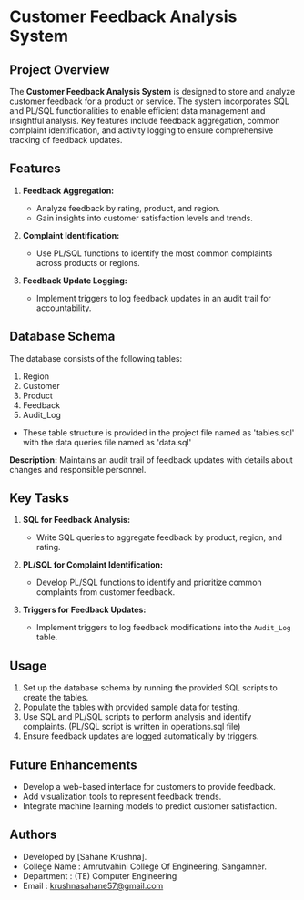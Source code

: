 # Customer Feedback Analysis System

## Project Overview
The **Customer Feedback Analysis System** is designed to store and analyze customer feedback for a product or service. The system incorporates SQL and PL/SQL functionalities to enable efficient data management and insightful analysis. Key features include feedback aggregation, common complaint identification, and activity logging to ensure comprehensive tracking of feedback updates.

## Features
1. **Feedback Aggregation:**
   - Analyze feedback by rating, product, and region.
   - Gain insights into customer satisfaction levels and trends.

2. **Complaint Identification:**
   - Use PL/SQL functions to identify the most common complaints across products or regions.

3. **Feedback Update Logging:**
   - Implement triggers to log feedback updates in an audit trail for accountability.

## Database Schema
The database consists of the following tables:
1. Region
2. Customer
3. Product
4. Feedback
5. Audit_Log
- These table structure is provided in the project file named as 'tables.sql' with the data queries file named as 'data.sql'

**Description:** Maintains an audit trail of feedback updates with details about changes and responsible personnel.

## Key Tasks
1. **SQL for Feedback Analysis:**
   - Write SQL queries to aggregate feedback by product, region, and rating.

2. **PL/SQL for Complaint Identification:**
   - Develop PL/SQL functions to identify and prioritize common complaints from customer feedback.

3. **Triggers for Feedback Updates:**
   - Implement triggers to log feedback modifications into the `Audit_Log` table.

## Usage
1. Set up the database schema by running the provided SQL scripts to create the tables.
2. Populate the tables with provided sample data for testing.
3. Use SQL and PL/SQL scripts to perform analysis and identify complaints. (PL/SQL script is written in operations.sql file)
4. Ensure feedback updates are logged automatically by triggers.

## Future Enhancements
- Develop a web-based interface for customers to provide feedback.
- Add visualization tools to represent feedback trends.
- Integrate machine learning models to predict customer satisfaction.

## Authors
- Developed by [Sahane Krushna].
- College Name : Amrutvahini College Of Engineering, Sangamner.
- Department : (TE) Computer Engineering
- Email : krushnasahane57@gmail.com

